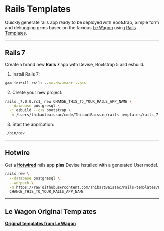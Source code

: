 # Rails Templates

Quickly generate rails app ready to be deployed with Bootstrap, Simple form and debugging gems based on the famous [Le Wagon](https://github.com/lewagon/rails-templates/) using [Rails Templates](http://guides.rubyonrails.org/rails_application_templates.html).


***
## Rails 7

Create a brand new **Rails 7** app with Devise, Bootstrap 5 and esbuild.

1. Install Rails 7:
```bash
gem install rails --no-document --pre
```

2. Create your new project:
```bash
rails _7.0.0.rc1_ new CHANGE_THIS_TO_YOUR_RAILS_APP_NAME \
  --database postgresql \
  -j esbuild --css bootstrap \
  -m /Users/thibautbaissac/code/ThibautBaissac/rails-templates/rails_7.rb
```

3. Start the application:
```bash
./bin/dev
```

---
## Hotwire

Get a [**Hotwired**](https://github.com/hotwired/hotwire-rails) rails app  **plus**  Devise installed with a generated User model.

```bash
rails new \
  --database postgresql \
  --webpack \
  -m https://raw.githubusercontent.com/ThibautBaissac/rails-templates/master/hotwire.rb \
  CHANGE_THIS_TO_YOUR_RAILS_APP_NAME
```

---
## Le Wagon Original Templates
[**Original templates from Le Wagon**](https://github.com/lewagon/rails-templates/)
